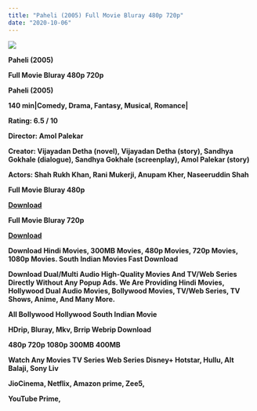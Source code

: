 ```yaml
---
title: "Paheli (2005) Full Movie Bluray 480p 720p"
date: "2020-10-06"
---
```


[**![](https://1.bp.blogspot.com/-Dt7R-NHpOq0/XzqjYoDFD3I/AAAAAAAAEaY/9n6XzefuRDghAMuD8pYDf-yZKITI6VPYQCLcBGAsYHQ/s1600/pheli.webp)**](https://1.bp.blogspot.com/-Dt7R-NHpOq0/XzqjYoDFD3I/AAAAAAAAEaY/9n6XzefuRDghAMuD8pYDf-yZKITI6VPYQCLcBGAsYHQ/s1600/pheli.webp)

 **Paheli (2005)**

**Full Movie Bluray 480p 720p** 

**Paheli (2005)**

**140 min|Comedy, Drama, Fantasy, Musical, Romance|**

**Rating: 6.5 / 10** 

**Director: Amol Palekar**

**Creator: Vijayadan Detha (novel), Vijayadan Detha (story), Sandhya Gokhale (dialogue), Sandhya Gokhale (screenplay), Amol Palekar (story)**

**Actors: Shah Rukh Khan, Rani Mukerji, Anupam Kher, Naseeruddin Shah**

 **Full Movie Bluray 480p** 

**[Download](https://myglinks.xyz/8622)** 

 **Full Movie Bluray 720p** 

**[Download](https://myglinks.xyz/8623)** 

 **Download Hindi Movies, 300MB Movies, 480p Movies, 720p Movies, 1080p Movies. South Indian Movies Fast Download**

**Download Dual/Multi Audio High-Quality Movies And TV/Web Series Directly Without Any Popup Ads. We Are Providing Hindi Movies, Hollywood Dual Audio Movies, Bollywood Movies, TV/Web Series, TV Shows, Anime, And Many More.**

**All Bollywood Hollywood South Indian Movie**

**HDrip, Bluray, Mkv, Brrip Webrip Download**

**480p 720p 1080p 300MB 400MB** 

**Watch Any Movies TV Series Web Series Disney+ Hotstar, Hullu, Alt Balaji, Sony Liv**

**JioCinema, Netflix, Amazon prime, Zee5,**

**YouTube Prime,**
